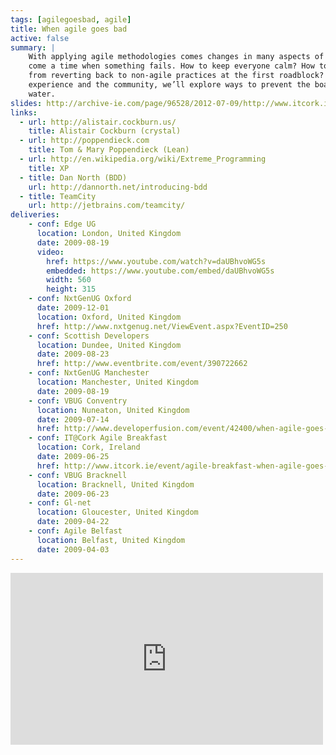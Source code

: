 ```yaml
---
tags: [agilegoesbad, agile]
title: When agile goes bad
active: false
summary: |
    With applying agile methodologies comes changes in many aspects of delivering software. And with any change will
    come a time when something fails. How to keep everyone calm? How to provide practical solutions to prevent people
    from reverting back to non-agile practices at the first roadblock? Through examples gathered from personal
    experience and the community, we’ll explore ways to prevent the boat from sinking at the first spilled glass of
    water.
slides: http://archive-ie.com/page/96528/2012-07-09/http://www.itcork.ie/contentfiles/eventresources/Agile%20Slides.pptx
links:
  - url: http://alistair.cockburn.us/
    title: Alistair Cockburn (crystal)
  - url: http://poppendieck.com
    title: Tom & Mary Poppendieck (Lean)
  - url: http://en.wikipedia.org/wiki/Extreme_Programming
    title: XP
  - title: Dan North (BDD)
    url: http://dannorth.net/introducing-bdd
  - title: TeamCity
    url: http://jetbrains.com/teamcity/
deliveries:
    - conf: Edge UG
      location: London, United Kingdom
      date: 2009-08-19
      video:
        href: https://www.youtube.com/watch?v=daUBhvoWG5s
        embedded: https://www.youtube.com/embed/daUBhvoWG5s
        width: 560
        height: 315
    - conf: NxtGenUG Oxford
      date: 2009-12-01
      location: Oxford, United Kingdom
      href: http://www.nxtgenug.net/ViewEvent.aspx?EventID=250
    - conf: Scottish Developers
      location: Dundee, United Kingdom
      date: 2009-08-23
      href: http://www.eventbrite.com/event/390722662
    - conf: NxtGenUG Manchester
      location: Manchester, United Kingdom
      date: 2009-08-19
    - conf: VBUG Conventry
      location: Nuneaton, United Kingdom
      date: 2009-07-14
      href: http://www.developerfusion.com/event/42400/when-agile-goes-bad-how-to-stay-calm-and-move-forward-with-sebastien-lambla/
    - conf: IT@Cork Agile Breakfast
      location: Cork, Ireland
      date: 2009-06-25
      href: http://www.itcork.ie/event/agile-breakfast-when-agile-goes-bad-how-to-stay-calm-and-move-forward/
    - conf: VBUG Bracknell
      location: Bracknell, United Kingdom
      date: 2009-06-23
    - conf: Gl-net
      location: Gloucester, United Kingdom
      date: 2009-04-22
    - conf: Agile Belfast
      location: Belfast, United Kingdom
      date: 2009-04-03
---
```

<iframe src="https://player.vimeo.com/video/6380452" width="500" height="275" frameborder="0"
 allowFullScreen="allowFullScreen"><!-- Ah --></iframe>
